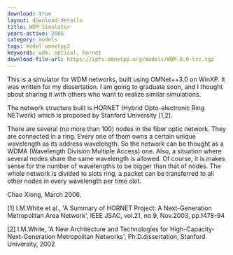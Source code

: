 ```yaml
---
download: true
layout: download-details
title: WDM Simulator
years-active: 2006
category: models
tags: model omnetpp3
keywords: wdm, optical, hornet
download-file-url: https://ipfs.omnetpp.org/models/WDM-0.9-src.tgz
---
```


This is a simulator for WDM networks, built using OMNet++3.0 on WinXP.
It was written for my dissertation. I am going to graduate soon,
and I thought about sharing it with others who want to realize
similar simulations.

The network structure built is HORNET (Hybrid Opto-electronic Ring
NETwork) which is proposed by Stanford University [1,2].

There are several (no more than 100) nodes in the fiber optic network.
They are connected in a ring. Every one of them owns a
certain unique wavelength as its address wavelength. So the
network can be thought as a WDMA (Wavelength Division Multiple
Access) one. Also, a situation where several nodes share the same
wavelength is allowed. Of course, it is makes sense for the number of
wavelengths to be bigger than that of nodes. The whole network is
divided to slots ring, a packet can be transferred to all other nodes
in every wavelength per time slot.

Chao Xiong, March 2006.

[1] I.M.White et al., 'A Summary of HORNET Project: A Next-Generation
Metropolitan Area Network', IEEE JSAC, vol.21, no.9, Nov.2003, pp.1478-94

[2] I.M.White, 'A New Architecture and Technologies for High-Capacity-Next-Generation
Metropolitan Networks', Ph.D.dissertation, Stanford University, 2002
